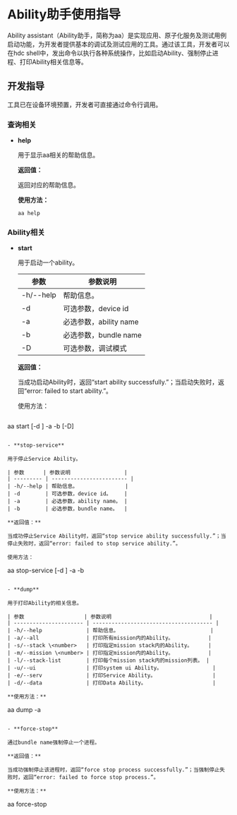 # Ability助手使用指导

Ability assistant（Ability助手，简称为aa）是实现应用、原子化服务及测试用例启动功能，为开发者提供基本的调试及测试应用的工具。通过该工具，开发者可以在hdc shell中，发出命令以执行各种系统操作，比如启动Ability、强制停止进程、打印Ability相关信息等。

## 开发指导

工具已在设备环境预置，开发者可直接通过命令行调用。

### 查询相关

- **help**

  用于显示aa相关的帮助信息。

  **返回值：**

  返回对应的帮助信息。

  **使用方法：**

  ```
  aa help
  ```

### Ability相关

- **start**

  用于启动一个ability。

  | 参数      | 参数说明               |
  | --------- | ---------------------- |
  | -h/--help | 帮助信息。             |
  | -d        | 可选参数，device id    |
  | -a        | 必选参数，ability name |
  | -b        | 必选参数，bundle name  |
  | -D        | 可选参数，调试模式     |

  **返回值：**

  当成功启动Ability时，返回“start ability successfully.”；当启动失败时，返回“error: failed to start ability.”。

  使用方法：

  ```
aa start [-d <device-id>] -a <ability-name> -b <bundle-name> [-D]
  ```
  
- **stop-service**

  用于停止Service Ability。

  | 参数      | 参数说明                 |
  | --------- | ------------------------ |
  | -h/--help | 帮助信息。               |
  | -d        | 可选参数，device id。    |
  | -a        | 必选参数，ability name。 |
  | -b        | 必选参数，bundle name。  |

  **返回值：**

  当成功停止Service Ability时，返回“stop service ability successfully.”；当停止失败时，返回“error: failed to stop service ability.”。

  使用方法：

  ```
aa stop-service [-d <device-id>] -a <ability-name> -b <bundle-name>
  ```
  
- **dump**

  用于打印Ability的相关信息。

  | 参数                   | 参数说明                               |
  | ---------------------- | -------------------------------------- |
  | -h/--help              | 帮助信息。                             |
  | -a/--all               | 打印所有mission内的Ability。           |
  | -s/--stack \<number>   | 打印指定mission stack内的Ability。     |
  | -m/--mission \<number> | 打印指定mission内的Ability。           |
  | -l/--stack-list        | 打印每个mission stack内的mission列表。 |
  | -u/--ui                | 打印system ui Ability。                |
  | -e/--serv              | 打印Service Ability。                  |
  | -d/--data              | 打印Data Ability。                     |

  **使用方法：**

  ```
  aa dump -a
  ```

- **force-stop**

  通过bundle name强制停止一个进程。

  **返回值：**

  当成功强制停止该进程时，返回“force stop process successfully.”；当强制停止失败时，返回“error: failed to force stop process.”。

  **使用方法：**

  ```
  aa force-stop <bundle-name>
  ```